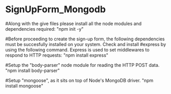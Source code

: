 # SignUpForm_Mongodb
#Along with the give files please install all the node modules and dependencies required:
"npm init -y"

#Before proceeding to create the sign-up form, the following dependencies must be succesfully installed on your system.
Check and install #express by using the following command.
Express is used to set middlewares to respond to HTTP requests:
"npm install express"

#Setup the "body-parser" node module for reading the HTTP POST data.
"npm install body-parser"

#Setup "mongoose", as it sits on top of Node's MongoDB driver.
"npm install mongoose"

